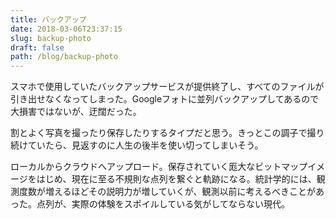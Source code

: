```yaml
---
title: バックアップ
date: 2018-03-06T23:37:15
slug: backup-photo
draft: false
path: /blog/backup-photo
---
```


スマホで使用していたバックアップサービスが提供終了し、すべてのファイルが引き出せなくなってしまった。Googleフォトに並列バックアップしてあるので大損害ではないが、迂闊だった。

割とよく写真を撮ったり保存したりするタイプだと思う。きっとこの調子で撮り続けていたら、見返すのに人生の後半を使い切ってしまいそう。

ローカルからクラウドへアップロード。保存されていく厖大なビットマップイメージをはじめ、現在に至る不規則な点列を繋ぐと軌跡になる。統計学的には、観測度数が増えるほどその説明力が増していくが、観測以前に考えるべきことがあった。点列が、実際の体験をスポイルしている気がしてならない現代。